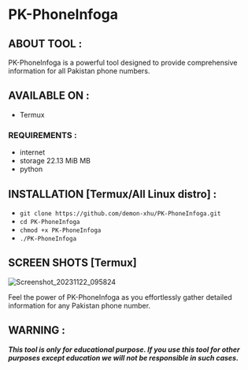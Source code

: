 # PK-PhoneInfoga

## ABOUT TOOL :

PK-PhoneInfoga is a powerful tool designed to provide comprehensive information for all Pakistan phone numbers.

## AVAILABLE ON :

* Termux

### REQUIREMENTS :
* internet
* storage 22.13 MiB MB
* python


## INSTALLATION [Termux/All Linux distro] :

* `git clone https://github.com/demon-xhu/PK-PhoneInfoga.git`
* `cd PK-PhoneInfoga`
* `chmod +x PK-PhoneInfoga`
* `./PK-PhoneInfoga`

## SCREEN SHOTS [Termux]
![Screenshot_20231122_095824](https://github.com/demon-xhu/PK-PhoneInfoga/assets/125611055/ca4fdd71-3a25-4ccf-a724-9af69ac53abc)

Feel the power of PK-PhoneInfoga as you effortlessly gather detailed information for any Pakistan phone number.

## WARNING : 
***This tool is only for educational purpose. If you use this tool for other purposes except education we will not be responsible in such cases.***
